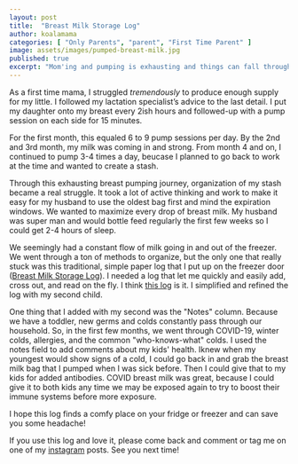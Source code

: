 ```yaml
---
layout: post
title:  "Breast Milk Storage Log"
author: koalamama
categories: [ "Only Parents", "parent", "First Time Parent" ]
image: assets/images/pumped-breast-milk.jpg
published: true
excerpt: "Mom'ing and pumping is exhausting and things can fall through the cracks! Never lose track of your breast milk with this tried and true, free storage log."
---
```


As a first time mama, I struggled *tremendously* to produce enough supply for my little. I followed my lactation specialist’s advice to the last detail. I put my daughter onto my breast every 2ish hours and followed-up with a pump session on each side for 15 minutes.

For the first month, this equaled 6 to 9 pump sessions per day. By the 2nd and 3rd month, my milk was coming in and strong. From month 4 and on, I continued to pump 3-4 times a day, beucase I planned to go back to work at the time and wanted to create a stash. 

Through this exhausting breast pumping journey, organization of my stash became a real struggle. It took a lot of active thinking and work to make it easy for my husband to use the oldest bag first and mind the expiration windows. We wanted to maximize every drop of breast milk. My husband was super man and would bottle feed regularly the first few weeks so I could get 2-4 hours of sleep.

We seemingly had a constant flow of milk going in and out of the freezer. We went through a ton of methods to organize, but the only one that really stuck was this traditional, simple paper log that I put up on the freezer door (<a href="{{site.baseurl}}/assets/resources/Breast%20Milk%20Storage%20Log.pdf" target="_blank">Breast Milk Storage Log</a>). I needed a log that let me quickly and easily add, cross out, and read on the fly. I think <a href="{{site.baseurl}}/assets/resources/Breast%20Milk%20Storage%20Log.pdf" target="_blank">this log</a> is it. I simplified and refined the log with my second child.

One thing that I added with my second was the "Notes" column. Because we have a toddler, new germs and colds constantly pass through our household. So, in the first few months, we went through COVID-19, winter colds, allergies, and the common "who-knows-what" colds. I used the notes field to add comments about my kids' health. Iknew when my youngest would show signs of a cold, I could go back in and grab the breast milk bag that I pumped when I was sick before. Then I could give that to my kids for added antibodies. COVID breast milk was great, because I could give it to both kids any time we may be exposed again to try to boost their immune systems before more exposure.

I hope this log finds a comfy place on your fridge or freezer and can save you some headache!

If you use this log and love it, please come back and comment or tag me on one of my <a target="_blank" href="{{ site.authors.koalamama.instagram }}">instagram</a> posts. See you next time!